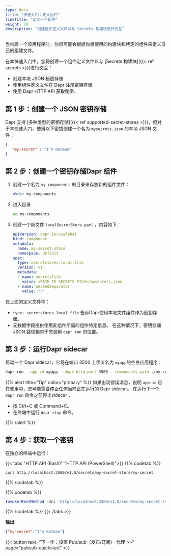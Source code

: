 ```yaml
---
type: docs
title: "快速入门：定义组件"
linkTitle: "定义一个组件"
weight: 70
description: "创建组件定义文件以与 Secrets 构建块进行交互"
---
```


当构建一个应用程序时，你很可能会根据你想使用的构建块和特定的组件来定义自己的组建文件。

在本快速入门中，您将创建一个组件定义文件以与 [Secrets 构建块]({{< ref secrets >}})进行交互：

- 创建本地 JSON 秘密存储.
- 使用组件定义文件在 Dapr 注册密钥存储.
- 使用 Dapr HTTP API 获取秘密.

## 第 1 步：创建一个 JSON 密钥存储

Dapr 支持 [多种类型的密钥存储]({{< ref supported-secret-stores >}})，但对于本快速入门，使用以下密钥创建一个名为 `mysecrets.json` 的本地 JSON 文件：

```json
{
   "my-secret" : "I'm Batman"
}
```

## 第 2 步：创建一个密钥存储Dapr 组件

1. 创建一个名为 `my-components` 的目录来存放新的组件文件：

   ```bash
   mkdir my-components
   ```

1. 进入目录

   ```bash
   cd my-components
   ```

1. 创建一个新文件 `localSecretStore.yaml` ，内容如下：

   ```yaml
   apiVersion: dapr.io/v1alpha1
   kind: Component
   metadata:
     name: my-secret-store
     namespace: default
   spec:
     type: secretstores.local.file
     version: v1
     metadata:
     - name: secretsFile
       value: <PATH TO SECRETS FILE>/mysecrets.json
     - name: nestedSeparator
       value: ":"
   ```

在上面的定义文件中：
- `type: secretstores.local.file` 告诉Dapr使用本地文件组件作为密钥存储。
- 元数据字段提供使用此组件所需的组件特定信息。 在这种情况下，密钥存储 JSON 路径相对于您调用 `dapr run` 的位置。

## 第 3 步：运行Dapr sidecar

启动一个 Dapr sidecar，它将在端口 3500 上侦听名为 `myapp`的空白应用程序：

```bash
dapr run --app-id myapp --dapr-http-port 3500 --components-path ./my-components
```

{{% alert title="Tip" color="primary" %}}
如果出现错误消息，说明 `app-id` 已在使用中，您可能需要停止任何当前正在运行的 Dapr sidecar。 在运行下一个 `dapr run` 命令之前停止sidecar：

- 按 Ctrl+C 或 Command+C。
- 在终端中运行 `dapr stop` 命令。

{{% /alert %}}

## 第 4 步：获取一个密钥

在独立的终端中运行：

{{< tabs "HTTP API (Bash)" "HTTP API (PowerShell)">}}
{{% codetab %}}

```bash
curl http://localhost:3500/v1.0/secrets/my-secret-store/my-secret
```

{{% /codetab %}}

{{% codetab %}}

```powershell
Invoke-RestMethod -Uri 'http://localhost:3500/v1.0/secrets/my-secret-store/my-secret'
```

{{% /codetab %}}
{{< /tabs >}}

**输出:**

```json
{"my-secret":"I'm Batman"}
```

{{< button text="下一步：设置 Pub/sub（发布/订阅） 代理 >>" page="pubsub-quickstart" >}}